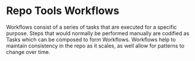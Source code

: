 # Repo Tools Workflows

Workflows consist of a series of tasks that are executed for a specific purpose.
Steps that would normally be performed manually are codified as Tasks which can be composed to form Workflows.
Workflows help to maintain consistency in the repo as it scales, as well allow for patterns to change over time.

